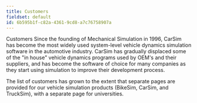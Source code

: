 ```yaml
---
title: Customers
fieldset: default
id: 6b595b1f-c82a-4361-9cd8-a7c76758907a
---
```

Customers
Since the founding of Mechanical Simulation in 1996, CarSim has become the most widely used system-level vehicle dynamics simulation software in the automotive industry. CarSim has gradually displaced some of the "in house" vehicle dynamics programs used by OEM's and their suppliers, and has become the software of choice for many companies as they start using simulation to improve their development process.

The list of customers has grown to the extent that separate pages are provided for our vehicle simulation products (BikeSim, CarSim, and TruckSim), with a separate page for universities.